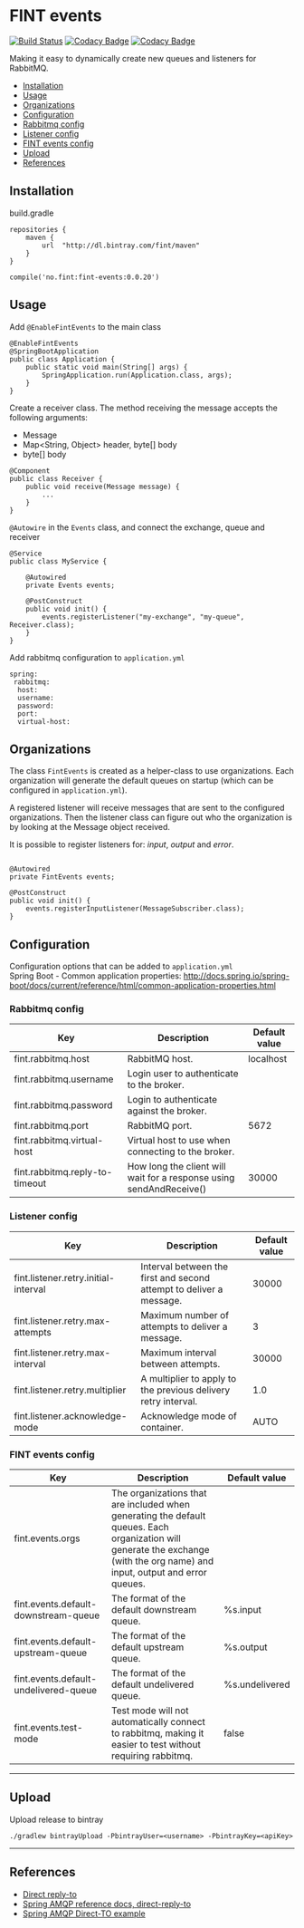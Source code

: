 # FINT events

[![Build Status](https://travis-ci.org/FINTprosjektet/fint-events.svg?branch=master)](https://travis-ci.org/FINTprosjektet/fint-events)
[![Codacy Badge](https://api.codacy.com/project/badge/Grade/17468ef5fdac4b89b1cc5e81806ad2d2)](https://www.codacy.com/app/jarle/fint-events?utm_source=github.com&amp;utm_medium=referral&amp;utm_content=FINTprosjektet/fint-events&amp;utm_campaign=Badge_Grade)
[![Codacy Badge](https://api.codacy.com/project/badge/Coverage/17468ef5fdac4b89b1cc5e81806ad2d2)](https://www.codacy.com/app/jarle/fint-events?utm_source=github.com&amp;utm_medium=referral&amp;utm_content=FINTprosjektet/fint-events&amp;utm_campaign=Badge_Coverage)

Making it easy to dynamically create new queues and listeners for RabbitMQ.

* [Installation](#installation)
* [Usage](#usage)
* [Organizations](#organizations)
* [Configuration](#configuration)
 * [Rabbitmq config](#rabbitmq-config)
 * [Listener config](#listener-config)
 * [FINT events config](#fint-events-config)
* [Upload](#upload)
* [References](#references)

## Installation

build.gradle

```
repositories {
    maven {
        url  "http://dl.bintray.com/fint/maven" 
    }
}

compile('no.fint:fint-events:0.0.20')
```

## Usage

Add `@EnableFintEvents` to the main class

```
@EnableFintEvents
@SpringBootApplication
public class Application {
    public static void main(String[] args) {
        SpringApplication.run(Application.class, args);
    }
}
```

Create a receiver class. The method receiving the message accepts the following arguments:  
- Message
- Map<String, Object> header, byte[] body
- byte[] body

```
@Component
public class Receiver {
    public void receive(Message message) {
        ...
    }
}

```

`@Autowire` in the `Events` class, and connect the exchange, queue and receiver

```
@Service
public class MyService {

    @Autowired
    private Events events;

    @PostConstruct
    public void init() {
        events.registerListener("my-exchange", "my-queue", Receiver.class);
    }
}
```

Add rabbitmq configuration to `application.yml`

```
spring:
 rabbitmq:
  host:
  username:
  password:
  port:
  virtual-host:
```

## Organizations

The class `FintEvents` is created as a helper-class to use organizations.
Each organization will generate the default queues on startup (which can be configured in `application.yml`).  

A registered listener will receive messages that are sent to the configured organizations.
Then the listener class can figure out who the organization is by looking at the Message object received.  

It is possible to register listeners for: _input_, _output_ and _error_.

```

@Autowired
private FintEvents events;

@PostConstruct
public void init() {
    events.registerInputListener(MessageSubscriber.class);
}

```

## Configuration

Configuration options that can be added to `application.yml`  
Spring Boot - Common application properties: http://docs.spring.io/spring-boot/docs/current/reference/html/common-application-properties.html

### Rabbitmq config
| Key | Description | Default value |
|-----|-------------|---------------|
| fint.rabbitmq.host | RabbitMQ host. | localhost |
| fint.rabbitmq.username | Login user to authenticate to the broker. | |
| fint.rabbitmq.password | Login to authenticate against the broker. | |
| fint.rabbitmq.port | RabbitMQ port. | 5672 |
| fint.rabbitmq.virtual-host | Virtual host to use when connecting to the broker. | |
| fint.rabbitmq.reply-to-timeout | How long the client will wait for a response using sendAndReceive() | 30000 |

### Listener config
| Key | Description | Default value |
|-----|-------------|---------------|
| fint.listener.retry.initial-interval | Interval between the first and second attempt to deliver a message. | 30000 |
| fint.listener.retry.max-attempts | Maximum number of attempts to deliver a message. | 3 |
| fint.listener.retry.max-interval | Maximum interval between attempts. | 30000 |
| fint.listener.retry.multiplier | A multiplier to apply to the previous delivery retry interval. | 1.0 |
| fint.listener.acknowledge-mode | Acknowledge mode of container. | AUTO |

### FINT events config
| Key | Description | Default value |
|-----|-------------|---------------|
| fint.events.orgs | The organizations that are included when generating the default queues. Each organization will generate the exchange (with the org name) and input, output and error queues. | |
| fint.events.default-downstream-queue | The format of the default downstream queue. | %s.input |
| fint.events.default-upstream-queue | The format of the default upstream queue. | %s.output |
| fint.events.default-undelivered-queue | The format of the default undelivered queue. | %s.undelivered |
| fint.events.test-mode | Test mode will not automatically connect to rabbitmq, making it easier to test without requiring rabbitmq. | false |

---------

## Upload

Upload release to bintray

`./gradlew bintrayUpload -PbintrayUser=<username> -PbintrayKey=<apiKey>`


---------

## References
- [Direct reply-to](https://www.rabbitmq.com/direct-reply-to.html)
- [Spring AMQP reference docs, direct-reply-to](http://docs.spring.io/spring-amqp/docs/1.6.5.RELEASE/reference/html/_reference.html#direct-reply-to)
- [Spring AMQP Direct-TO example](https://bitbucket.org/tomask79/spring-rabbitmq-request-response)